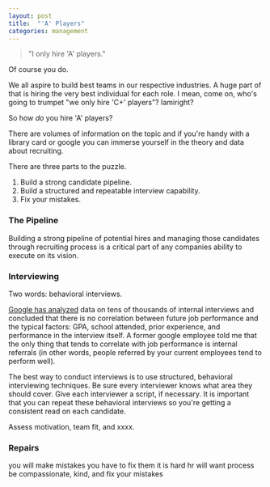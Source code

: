```yaml
---
layout: post
title:  "'A' Players"
categories: management
---
```


> "I only hire 'A' players."

Of course you do.

We all aspire to build best teams in our respective industries. A huge part of that is
hiring the very best individual for each role.
I mean, come on, who's going to trumpet "we only hire 'C+' players"? Iamiright?

So how *do* you hire 'A' players?

There are volumes of information on the topic and if you're handy with a library card or google you can immerse yourself in the theory and data about recruiting.

There are three parts to the puzzle.

1. Build a strong candidate pipeline.
2. Build a structured and repeatable interview capability.
3. Fix your mistakes.

### The Pipeline

Building a strong pipeline of potential hires and managing those candidates through recruiting process is a critical part of any companies ability to execute on its vision.

### Interviewing

Two words: behavioral interviews.

[Google has analyzed](http://www.nytimes.com/2013/06/20/business/in-head-hunting-big-data-may-not-be-such-a-big-deal.html) data on tens of thousands of internal interviews and concluded that there is no correlation between future job performance and the typical factors: GPA, school attended, prior experience, and performance in the interview itself. A former google employee told me that the only thing that tends to correlate with job performance is internal referrals (in other words, people referred by your current employees tend to perform well).

The best way to conduct interviews is to use structured, behavioral interviewing techniques. Be sure every interviewer knows what area they should cover. Give each interviewer a script, if necessary. It is important that you can repeat these behavioral interviews so you're getting a consistent read on each candidate.

Assess motivation, team fit, and xxxx.

### Repairs



you will make mistakes
you have to fix them
it is hard
hr will want process
be compassionate, kind, and fix your mistakes

